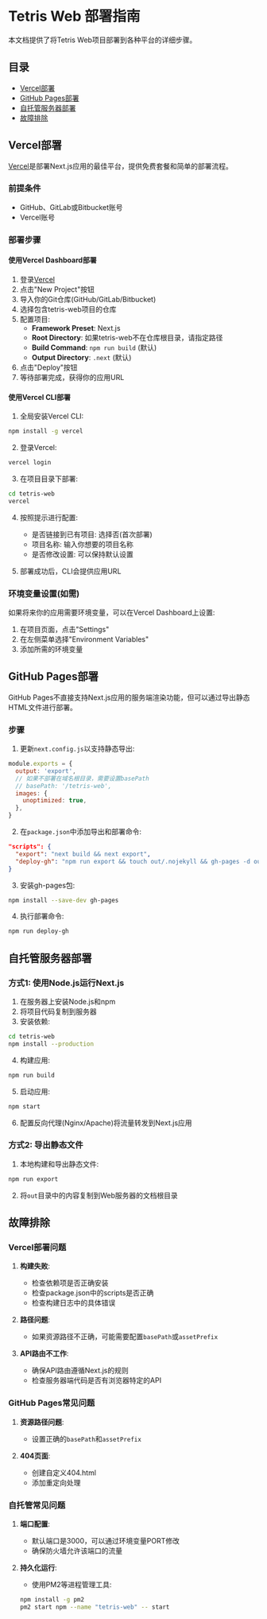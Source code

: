 # Tetris Web 部署指南

本文档提供了将Tetris Web项目部署到各种平台的详细步骤。

## 目录
- [Vercel部署](#vercel部署)
- [GitHub Pages部署](#github-pages部署)
- [自托管服务器部署](#自托管服务器部署)
- [故障排除](#故障排除)

## Vercel部署

[Vercel](https://vercel.com)是部署Next.js应用的最佳平台，提供免费套餐和简单的部署流程。

### 前提条件
- GitHub、GitLab或Bitbucket账号
- Vercel账号

### 部署步骤

#### 使用Vercel Dashboard部署

1. 登录[Vercel](https://vercel.com)
2. 点击"New Project"按钮
3. 导入你的Git仓库(GitHub/GitLab/Bitbucket)
4. 选择包含tetris-web项目的仓库
5. 配置项目:
   - **Framework Preset**: Next.js
   - **Root Directory**: 如果tetris-web不在仓库根目录，请指定路径
   - **Build Command**: `npm run build` (默认)
   - **Output Directory**: `.next` (默认)
6. 点击"Deploy"按钮
7. 等待部署完成，获得你的应用URL

#### 使用Vercel CLI部署

1. 全局安装Vercel CLI:
```bash
npm install -g vercel
```

2. 登录Vercel:
```bash
vercel login
```

3. 在项目目录下部署:
```bash
cd tetris-web
vercel
```

4. 按照提示进行配置:
   - 是否链接到已有项目: 选择否(首次部署)
   - 项目名称: 输入你想要的项目名称
   - 是否修改设置: 可以保持默认设置

5. 部署成功后，CLI会提供应用URL

### 环境变量设置(如需)

如果将来你的应用需要环境变量，可以在Vercel Dashboard上设置:

1. 在项目页面，点击"Settings"
2. 在左侧菜单选择"Environment Variables"
3. 添加所需的环境变量

## GitHub Pages部署

GitHub Pages不直接支持Next.js应用的服务端渲染功能，但可以通过导出静态HTML文件进行部署。

### 步骤

1. 更新`next.config.js`以支持静态导出:
```js
module.exports = {
  output: 'export',
  // 如果不部署在域名根目录，需要设置basePath
  // basePath: '/tetris-web',
  images: {
    unoptimized: true,
  },
}
```

2. 在`package.json`中添加导出和部署命令:
```json
"scripts": {
  "export": "next build && next export",
  "deploy-gh": "npm run export && touch out/.nojekyll && gh-pages -d out"
}
```

3. 安装gh-pages包:
```bash
npm install --save-dev gh-pages
```

4. 执行部署命令:
```bash
npm run deploy-gh
```

## 自托管服务器部署

### 方式1: 使用Node.js运行Next.js

1. 在服务器上安装Node.js和npm
2. 将项目代码复制到服务器
3. 安装依赖:
```bash
cd tetris-web
npm install --production
```

4. 构建应用:
```bash
npm run build
```

5. 启动应用:
```bash
npm start
```

6. 配置反向代理(Nginx/Apache)将流量转发到Next.js应用

### 方式2: 导出静态文件

1. 本地构建和导出静态文件:
```bash
npm run export
```

2. 将`out`目录中的内容复制到Web服务器的文档根目录

## 故障排除

### Vercel部署问题

1. **构建失败**:
   - 检查依赖项是否正确安装
   - 检查package.json中的scripts是否正确
   - 检查构建日志中的具体错误

2. **路径问题**:
   - 如果资源路径不正确，可能需要配置`basePath`或`assetPrefix`

3. **API路由不工作**:
   - 确保API路由遵循Next.js的规则
   - 检查服务器端代码是否有浏览器特定的API

### GitHub Pages常见问题

1. **资源路径问题**:
   - 设置正确的`basePath`和`assetPrefix`
   
2. **404页面**:
   - 创建自定义404.html
   - 添加重定向处理

### 自托管常见问题

1. **端口配置**:
   - 默认端口是3000，可以通过环境变量PORT修改
   - 确保防火墙允许该端口的流量

2. **持久化运行**:
   - 使用PM2等进程管理工具:
   ```bash
   npm install -g pm2
   pm2 start npm --name "tetris-web" -- start
   ```
